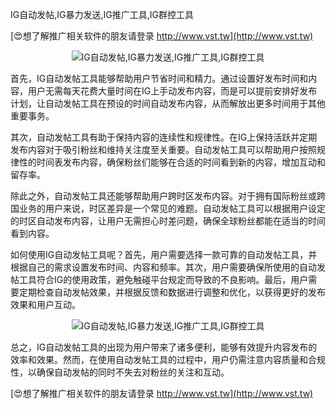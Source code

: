IG自动发帖,IG暴力发送,IG推广工具,IG群控工具

[😍想了解推广相关软件的朋友请登录 http://www.vst.tw](http://www.vst.tw)

 <center><img src="https://vst.tw/MP4/tuiguang/png/4.png" alt="IG自动发帖,IG暴力发送,IG推广工具,IG群控工具"></center>

首先，IG自动发帖工具能够帮助用户节省时间和精力。通过设置好发布时间和内容，用户无需每天花费大量时间在IG上手动发布内容，而是可以提前安排好发布计划，让自动发帖工具在预设的时间自动发布内容，从而解放出更多时间用于其他重要事务。

其次，自动发帖工具有助于保持内容的连续性和规律性。在IG上保持活跃并定期发布内容对于吸引粉丝和维持关注度至关重要。自动发帖工具可以帮助用户按照规律性的时间表发布内容，确保粉丝们能够在合适的时间看到新的内容，增加互动和留存率。

除此之外，自动发帖工具还能够帮助用户跨时区发布内容。对于拥有国际粉丝或跨国业务的用户来说，时区差异是一个常见的难题。自动发帖工具可以根据用户设定的时区自动发布内容，让用户无需担心时差问题，确保全球粉丝都能在适当的时间看到内容。

如何使用IG自动发帖工具呢？首先，用户需要选择一款可靠的自动发帖工具，并根据自己的需求设置发布时间、内容和频率。其次，用户需要确保所使用的自动发帖工具符合IG的使用政策，避免触碰平台规定而导致的不良影响。最后，用户需要定期检查自动发帖效果，并根据反馈和数据进行调整和优化，以获得更好的发布效果和用户互动。

 <center><img src="https://vst.tw/MP4/tuiguang/png/0.png" alt="IG自动发帖,IG暴力发送,IG推广工具,IG群控工具"></center>

总之，IG自动发帖工具的出现为用户带来了诸多便利，能够有效提升内容发布的效率和效果。然而，在使用自动发帖工具的过程中，用户仍需注意内容质量和合规性，以确保自动发帖的同时不失去对粉丝的关注和互动。

[😍想了解推广相关软件的朋友请登录 http://www.vst.tw](http://www.vst.tw)



